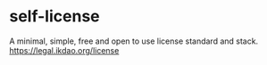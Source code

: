 # self-license
A minimal, simple, free and open to use license standard and stack. https://legal.ikdao.org/license
